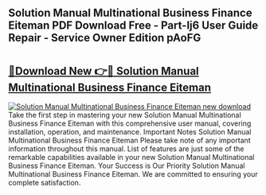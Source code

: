 ## Solution Manual Multinational Business Finance Eiteman PDF Download Free - Part-Ij6 User Guide Repair - Service Owner Edition pAoFG

# <h2><a href="http://bc76209.oget.top/?id=Solution+Manual+Multinational+Business+Finance+Eiteman">🔗Download New 👉🔴 Solution Manual Multinational Business Finance Eiteman</a></h2>

[![Solution Manual Multinational Business Finance Eiteman new download](https://i.imgur.com/5g1atiW.png)](http://bc76209.oget.top/?id=Solution+Manual+Multinational+Business+Finance+Eiteman)
Take the first step in mastering your new Solution Manual Multinational Business Finance Eiteman with this comprehensive user manual, covering installation, operation, and maintenance. Important Notes Solution Manual Multinational Business Finance Eiteman Please take note of any important information throughout this manual. List of features are just some of the remarkable capabilities available in your new Solution Manual Multinational Business Finance Eiteman. Your Success is Our Priority Solution Manual Multinational Business Finance Eiteman. We are committed to ensuring your complete satisfaction.
